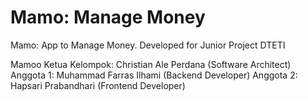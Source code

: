 # Mamo: Manage Money
Mamo: App to Manage Money. Developed for Junior Project DTETI

Mamoo
Ketua Kelompok: Christian Ale Perdana (Software Architect)
Anggota 1: Muhammad Farras Ilhami (Backend Developer)
Anggota 2: Hapsari Prabandhari (Frontend Developer)
